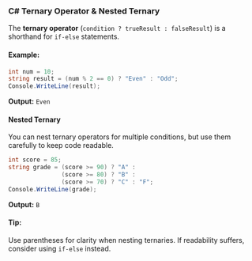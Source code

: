 ﻿### C# Ternary Operator & Nested Ternary  
The **ternary operator** (`condition ? trueResult : falseResult`) is a shorthand for `if-else` statements.  

#### Example:
```csharp
int num = 10;
string result = (num % 2 == 0) ? "Even" : "Odd";
Console.WriteLine(result);
```
**Output:** `Even`  

#### **Nested Ternary**
You can nest ternary operators for multiple conditions, but use them carefully to keep code readable.  

```csharp
int score = 85;
string grade = (score >= 90) ? "A" :
               (score >= 80) ? "B" :
               (score >= 70) ? "C" : "F";
Console.WriteLine(grade);
```
**Output:** `B`  

#### **Tip:**  
Use parentheses for clarity when nesting ternaries. If readability suffers, consider using `if-else` instead.  
